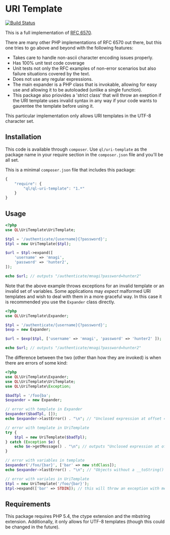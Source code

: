 # URI Template #

[![Build Status](https://travis-ci.org/QuickenLoans/uri-template.png?branch=master)](https://travis-ci.org/QuickenLoans/uri-template)

This is a full implementation of [RFC 6570](http://tools.ietf.org/html/rfc6570).

There are many other PHP implementations of RFC 6570 out there, but this one
tries to go above and beyond with the following features:

- Takes care to handle non-ascii character encoding issues properly.
- Has 100% unit test code coverage
- Unit tests not only the RFC examples of non-error scenarios but also failure
  situations covered by the text.
- Does not use any regular expressions.
- The main expander is a PHP class that is invokable, allowing for easy use and
  allowing it to be autoloaded (unlike a single function).
- This package also priovides a 'strict class' that will throw an exeption if
  the URI template uses invalid syntax in any way if your code wants to
  gaurentee the template before using it.

This particular implementation only allows URI templates in the UTF-8 character
set.

## Installation ##

This code is available through `composer`. Use `ql/uri-template` as the package
name in your require section in the `composer.json` file and you'll be all set.

This is a minimal `composer.json` file that includes this package:

```javascript
{
    "require": {
        "ql/ql-uri-template": "1.*"
    }
}
```

## Usage ##

```php
<?php
use QL\UriTemplate\UriTemplate;

$tpl = '/authenticate/{username}{?password}';
$tpl = new UriTemplate($tpl);

$url = $tpl->expand([
    'username' => 'mnagi',
    'password' => 'hunter2',
]);

echo $url; // outputs "/authenticate/mnagi?password=hunter2"
```

Note that the above example throws exceptions for an invalid template or an
invalid set of variables. Some applications may *expect* malformed URI
templates and wish to deal with them in a more graceful way. In this case it is
recommended you use the `Expander` class directly.

```php
<?php
use QL\UriTemplate\Expander;

$tpl = '/authenticate/{username}{?password}';
$exp = new Expander;

$url = $exp($tpl, ['username' => 'mnagi', 'password' => 'hunter2' ]);

echo $url; // outputs "/authenticate/mnagi?password=hunter2"
```

The difference between the two (other than how they are invoked) is when there
are errors of some kind:

```php
<?php
use QL\UriTemplate\Expander;
use QL\UriTemplate\UriTemplate;
use QL\UriTemplate\Exception;

$badTpl = '/foo{ba';
$expander = new Expander;

// error with template in Expander
$expander($badTpl, []);
echo $expander->lastError() . "\n"; // "Unclosed expression at offset 4: /foo{ba"

// error with template in UriTemplate
try {
    $tpl = new UriTemplate($badTpl);
} catch (Exception $e) {
    echo $e->getMessage() . "\n"; // outputs "Unclosed expression at offset 4: /foo{ba"
}

// error with variables in template
$expander('/foo/{bar}', ['bar' => new stdClass]);
echo $expander->lastError() . "\n"; // "Objects without a __toString() method are not allowed as variable values."

// error with variales in UriTemplate
$tpl = new UriTemplate('/foo/{bar}');
$tpl->expand(['bar' => STDIN]); // this will throw an exception with message "Resources are not allowed as variable values."
```

## Requirements ##

This package requires PHP 5.4, the ctype extension and the mbstring extension.
Additionally, it only allows for UTF-8 templates (though this could be changed
in the future).
